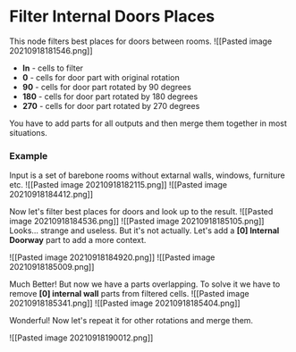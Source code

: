 # Filter Internal Doors Places
This node filters best places for doors between rooms.
![[Pasted image 20210918181546.png]]

- **In** - cells to filter
- **0** - cells for door part with original rotation
- **90** - cells for door part rotated by 90 degrees
- **180** - cells for door part rotated by 180 degrees
- **270** - cells for door part rotated by 270 degrees

You have to add parts for all outputs and then merge them together in most situations.

### Example
Input is a set of barebone rooms without extarnal walls, windows, furniture etc.
![[Pasted image 20210918182115.png]]
![[Pasted image 20210918184412.png]]

Now let's filter best places for doors and look up to the result.
![[Pasted image 20210918184536.png]]
![[Pasted image 20210918185105.png]]
Looks... strange and useless. 
But it's not actually.
Let's add a **[0] Internal Doorway** part to add a more context.

![[Pasted image 20210918184920.png]]
![[Pasted image 20210918185009.png]]

Much Better! But now we have a parts overlapping.
To solve it we have to remove **[0] internal wall** parts from filtered cells. 
![[Pasted image 20210918185341.png]]
![[Pasted image 20210918185404.png]]

Wonderful! 
Now let's repeat it for other rotations and merge them.

![[Pasted image 20210918190012.png]]


